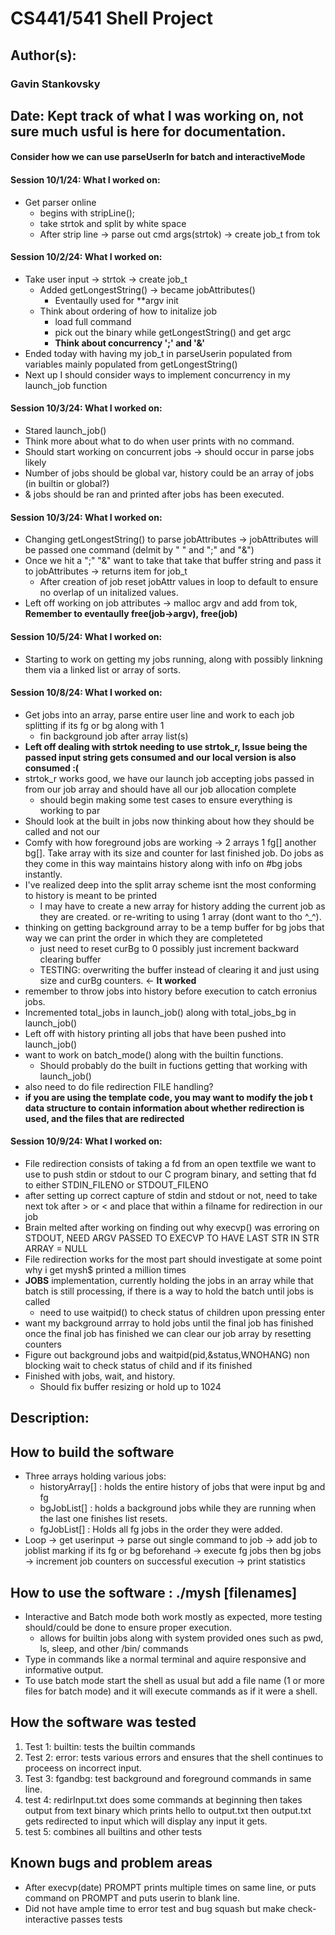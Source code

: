 # CS441/541 Shell Project

## Author(s):
### Gavin Stankovsky

## Date: Kept track of what I was working on, not sure much usful is here for documentation.

#### **Consider how we can use parseUserIn for batch and interactiveMode**
#### Session 10/1/24: What I worked on:
* Get parser online
    * begins with stripLine();
    * take strtok and split by white space
    * After strip line -> parse out cmd args(strtok) -> create job_t from tok
#### Session 10/2/24: What I worked on:
* Take user input -> strtok -> create job_t
    * Added getLongestString() -> became jobAttributes()
        * Eventaully used for **argv init 
    * Think about ordering of how to initalize job
        * load full command
        * pick out the binary while getLongestString() and get argc
        * **Think about concurrency ';' and '&'**
* Ended today with having my job_t in parseUserin populated from variables
mainly populated from getLongestString()
* Next up I should consider ways to implement concurrency in my launch_job function
#### Session 10/3/24: What I worked on:
* Stared launch_job()
* Think more about what to do when user prints with no command.
* Should start working on concurrent jobs -> should occur in parse jobs likely
* Number of jobs should be global var, history could be an array of jobs (in builtin or global?)
* & jobs should be ran and printed after jobs has been executed.
#### Session 10/3/24: What I worked on:
* Changing getLongestString() to parse jobAttributes -> jobAttributes will be passed one command (delmit by " " and ";" and "&")
* Once we hit a ";" "&" want to take that take that buffer string and pass it to jobAttributes -> returns item for job_t
    * After creation of job reset jobAttr values in loop to default to ensure no overlap of un initalized values.
* Left off working on job attributes -> malloc argv and add from tok, **Remember to eventaully free(job->argv), free(job)**
#### Session 10/5/24: What I worked on:
* Starting to work on getting my jobs running, along with possibly linkning them via a linked list or array of sorts.
#### Session 10/8/24: What I worked on:
* Get jobs into an array, parse entire user line and work to each job splitting if its fg or bg along with 1
    * fin background job after array list(s)
* **Left off dealing with strtok needing to use strtok_r, Issue being the passed input string gets consumed and our local version is also consumed :(**
* strtok_r works good, we have our launch job accepting jobs passed in from our job array and should have all our job allocation complete
    * should begin making some test cases to ensure everything is working to par
* Should look at the built in jobs now thinking about how they should be called and not our 
* Comfy with how foreground jobs are working -> 2 arrays 1 fg[] another bg[]. Take array with its size and counter for last finished job. Do jobs as they come in
this way maintains history along with info on #bg jobs instantly.
* I've realized deep into the split array scheme isnt the most conforming to history is meant to be printed 
    * I may have to create a new array for history adding the current job as they are created. or re-writing to using 1 array (dont want to tho ^_^).
* thinking on getting background array to be a temp buffer for bg jobs that way we can print the order in which they are completeted 
    * just need to reset curBg to 0 possibly just increment backward clearing buffer
    * TESTING: overwriting the buffer instead of clearing it and just using size and curBg counters. <- **It worked**
* remember to throw jobs into history before execution to catch erronius jobs. 
* Incremented total_jobs in launch_job() along with total_jobs_bg in launch_job()
* Left off with history printing all jobs that have been pushed into launch_job()
* want to work on batch_mode() along with the builtin functions.
    * Should probably do the built in fuctions getting that working with launch_job()
* also need to do file redirection FILE handling?
* **if you are using the template code, you may want to modify the job t data structure to contain information about whether redirection is used, and the files that are redirected**

#### Session 10/9/24: What I worked on:
* File redirection consists of taking a fd from an open textfile we want to use to push stdin or stdout to our C program binary, and setting that fd to either STDIN_FILENO or STDOUT_FILENO
* after setting up correct capture of stdin and stdout or not, need to take next tok after > or < and place that within a filname for redirection in our job
* Brain melted after working on finding out why execvp() was erroring on STDOUT, NEED ARGV PASSED TO EXECVP TO HAVE LAST STR IN STR ARRAY = NULL
* File redirection works for the most part should investigate at some point why i get mysh$ printed a million times
* **JOBS** implementation, currently holding the jobs in an array while that batch is still processing, if there is a way to hold the batch until jobs is called 
    * need to use waitpid() to check status of children upon pressing enter
* want my background arrray to hold jobs until the final job has finished once the final job has finished we can clear our job array by resetting counters
* Figure out background jobs and waitpid(pid,&status,WNOHANG) non blocking wait to check status of child and if its finished
* Finished with jobs, wait, and history.
    * Should fix buffer resizing or hold up to 1024


## Description:

## How to build the software
* Three arrays holding various jobs:
    * historyArray[] : holds the entire history of jobs that were input bg and fg
    * bgJobList[] : holds a background jobs while they are running when the last one finishes list resets.
    * fgJobList[] : Holds all fg jobs in the order they were added.
* Loop -> get userinput -> parse out single command to job -> add job to joblist marking if its fg or bg beforehand -> execute fg jobs then bg jobs -> increment job counters on successful execution -> print statistics

## How to use the software : ./mysh [filenames]
* Interactive and Batch mode both work mostly as expected, more testing should/could be done to ensure proper execution.
    * allows for builtin jobs along with system provided ones such as pwd, ls, sleep, and other /bin/ commands
* Type in commands like a normal terminal and aquire responsive and informative output.
* To use batch mode start the shell as usual but add a file name (1 or more files for batch mode) and it will execute commands as if it were a shell.

## How the software was tested
1. Test 1: builtin: tests the builtin commands 
2. Test 2: error: tests various errors and ensures that the shell continues to proceess on incorrect input.
3. Test 3: fgandbg: test background and foreground commands in same line.
4. test 4: redirInput.txt does some commands at beginning then takes output from text binary which prints hello to output.txt then output.txt gets redirected to input which will display any input it gets.
5. test 5: combines all builtins and other tests



## Known bugs and problem areas
* After execvp(date) PROMPT prints multiple times on same line, or puts command on PROMPT and puts userin to blank line.
* Did not have ample time to error test and bug squash but make check-interactive passes tests
